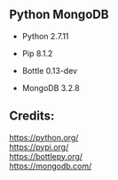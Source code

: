 Python MongoDB
--------------

- Python 2.7.11

- Pip 8.1.2

- Bottle 0.13-dev

- MongoDB 3.2.8

Credits:
--------
https://python.org/  
https://pypi.org/  
https://bottlepy.org/  
https://mongodb.com/
